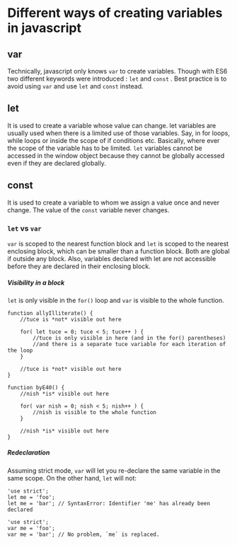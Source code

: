 # Different ways of creating variables in javascript

## var
Technically, javascript only knows `var` to create variables. 
Though with ES6 two different keywords were introduced : `let` and `const` . 
Best practice is to avoid using `var` and use `let` and `const` instead.

## let
It is used to create a variable whose value can change.
let variables are usually used when there is a limited use of those variables. 
Say, in for loops, while loops or inside the scope of if conditions etc. 
Basically, where ever the scope of the variable has to be limited.
`let` variables cannot be accessed in the window object because they cannot be globally accessed even if they are declared globally.

## const
It is used to create a variable to whom we assign a value once and never change.
The value of the `const` variable never changes.

### `let` vs `var`
`var` is scoped to the nearest function block and `let` is scoped to the nearest enclosing block, which can be smaller than a function block. Both are global if outside any block.
Also, variables declared with let are not accessible before they are declared in their enclosing block.
##### Visibility in a block
`let` is only visible in the `for()` loop and `var` is visible to the whole function.
```
function allyIlliterate() {
    //tuce is *not* visible out here

    for( let tuce = 0; tuce < 5; tuce++ ) {
        //tuce is only visible in here (and in the for() parentheses)
        //and there is a separate tuce variable for each iteration of the loop
    }

    //tuce is *not* visible out here
}

function byE40() {
    //nish *is* visible out here

    for( var nish = 0; nish < 5; nish++ ) {
        //nish is visible to the whole function
    }

    //nish *is* visible out here
}

```
##### Redeclaration
Assuming strict mode, `var` will let you re-declare the same variable in the same scope. On the other hand, `let` will not:
```
'use strict';
let me = 'foo';
let me = 'bar'; // SyntaxError: Identifier 'me' has already been declared

```
```
'use strict';
var me = 'foo';
var me = 'bar'; // No problem, `me` is replaced.

```
